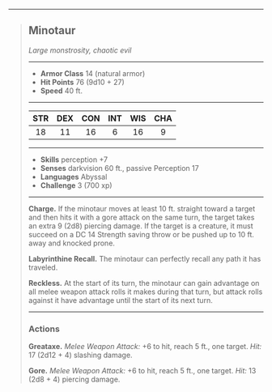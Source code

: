 ***
> ## Minotaur
> *Large monstrosity, chaotic evil*
> 
> ***
> 
> - **Armor Class** 14 (natural armor)
> - **Hit Points** 76 (9d10 + 27)
> - **Speed** 40 ft.
> 
> ***
> 
> |STR|DEX|CON|INT|WIS|CHA|
> |:---:|:---:|:---:|:---:|:---:|:---:|
> |18|11|16|6|16|9|
> 
> ***
> 
> - **Skills** perception +7
> - **Senses** darkvision 60 ft., passive Perception 17
> - **Languages** Abyssal
> - **Challenge** 3 (700 xp)
> 
> ***
> 
> **Charge.** If the minotaur moves at least 10 ft. straight toward a target and then hits it with a gore attack on the same turn, the target takes an extra 9 (2d8) piercing damage. If the target is a creature, it must succeed on a DC 14 Strength saving throw or be pushed up to 10 ft. away and knocked prone.
> 
> **Labyrinthine Recall.** The minotaur can perfectly recall any path it has traveled.
> 
> **Reckless.** At the start of its turn, the minotaur can gain advantage on all melee weapon attack rolls it makes during that turn, but attack rolls against it have advantage until the start of its next turn.
> 
> ***
> 
> ### Actions
> **Greataxe.** *Melee Weapon Attack:* +6 to hit, reach 5 ft., one target. *Hit:* 17 (2d12 + 4) slashing damage.
> 
> **Gore.** *Melee Weapon Attack:* +6 to hit, reach 5 ft., one target. *Hit:* 13 (2d8 + 4) piercing damage.